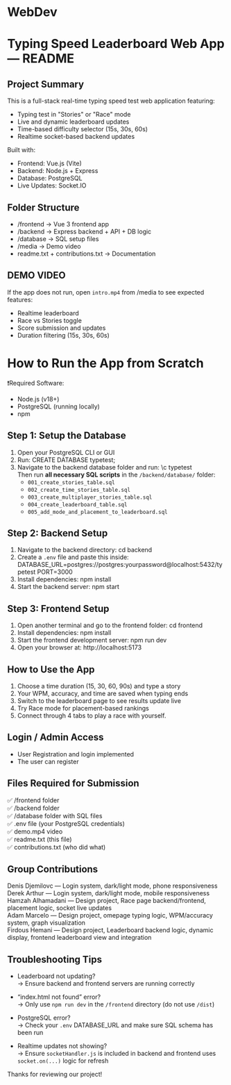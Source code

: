 # WebDev

# Typing Speed Leaderboard Web App — README

## Project Summary

This is a full-stack real-time typing speed test web application featuring:

- Typing test in "Stories" or "Race" mode
- Live and dynamic leaderboard updates
- Time-based difficulty selector (15s, 30s, 60s)
- Realtime socket-based backend updates

Built with:

- Frontend: Vue.js (Vite)
- Backend: Node.js + Express
- Database: PostgreSQL
- Live Updates: Socket.IO

## Folder Structure

- /frontend → Vue 3 frontend app
- /backend → Express backend + API + DB logic
- /database → SQL setup files
- /media → Demo video
- readme.txt + contributions.txt → Documentation

## DEMO VIDEO

If the app does not run, open `intro.mp4` from /media to see expected features:

- Realtime leaderboard
- Race vs Stories toggle
- Score submission and updates
- Duration filtering (15s, 30s, 60s)

# How to Run the App from Scratch

❗Required Software:

- Node.js (v18+)
- PostgreSQL (running locally)
- npm

## Step 1: Setup the Database

1. Open your PostgreSQL CLI or GUI
2. Run:
   CREATE DATABASE typetest;
3. Navigate to the backend database folder and run:
   \c typetest  
   Then run **all necessary SQL scripts** in the `/backend/database/` folder:
   - `001_create_stories_table.sql`
   - `002_create_time_stories_table.sql`
   - `003_create_multiplayer_stories_table.sql`
   - `004_create_leaderboard_table.sql`
   - `005_add_mode_and_placement_to_leaderboard.sql`

## Step 2: Backend Setup

1. Navigate to the backend directory:
   cd backend
2. Create a `.env` file and paste this inside:
   DATABASE_URL=postgres://postgres:yourpassword@localhost:5432/typetest
   PORT=3000
3. Install dependencies:
   npm install
4. Start the backend server:
   npm start

## Step 3: Frontend Setup

1. Open another terminal and go to the frontend folder:
   cd frontend
2. Install dependencies:
   npm install
3. Start the frontend development server:
   npm run dev
4. Open your browser at:
   http://localhost:5173

## How to Use the App

1. Choose a time duration (15, 30, 60, 90s) and type a story
2. Your WPM, accuracy, and time are saved when typing ends
3. Switch to the leaderboard page to see results update live
4. Try Race mode for placement-based rankings
5. Connect through 4 tabs to play a race with yourself.

## Login / Admin Access

- User Registration and login implemented
- The user can register

## Files Required for Submission

✅ /frontend folder  
✅ /backend folder  
✅ /database folder with SQL files  
✅ .env file (your PostgreSQL credentials)  
✅ demo.mp4 video  
✅ readme.txt (this file)  
✅ contributions.txt (who did what)

## Group Contributions

Denis Djemilovc — Login system, dark/light mode, phone responsiveness  
Derek Arthur — Login system, dark/light mode, mobile responsiveness  
Hamzah Alhamadani — Design project, Race page backend/frontend, placement logic, socket live updates  
Adam Marcelo — Design project, omepage typing logic, WPM/accuracy system, graph visualization  
Firdous Hemani — Design project, Leaderboard backend logic, dynamic display, frontend leaderboard view and integration

## Troubleshooting Tips

- Leaderboard not updating?  
  → Ensure backend and frontend servers are running correctly

- “index.html not found” error?  
  → Only use `npm run dev` in the `/frontend` directory (do not use `/dist`)

- PostgreSQL error?  
  → Check your `.env` DATABASE_URL and make sure SQL schema has been run

- Realtime updates not showing?  
  → Ensure `socketHandler.js` is included in backend and frontend uses `socket.on(...)` logic for refresh

Thanks for reviewing our project!
